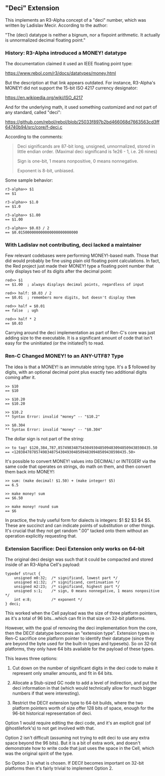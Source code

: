## "Deci" Extension

This implements an R3-Alpha concept of a "deci" number, which was written
by Ladislav Mecir.  According to the author:

   "The (deci) datatype is neither a bignum, nor a fixpoint arithmetic.
    It actually is unnormalized decimal floating point."


### History: R3-Alpha introduced a MONEY! datatype

The documentation claimed it used an IEEE floating point type:

  https://www.rebol.com/r3/docs/datatypes/money.html

But the description at that link appears outdated.  For instance, R3-Alpha's
MONEY! did not support the 15-bit ISO 4217 currency designator:

  https://en.wikipedia.org/wiki/ISO_4217

And for the underlying math, it used something customized and not part of
any standard, called "deci":

  https://github.com/rebol/rebol/blob/25033f897b2bd466068d7663563cd3ff64740b94/src/core/f-deci.c

According to the comments:

> Deci significands are 87-bit long, unsigned, unnormalized, stored in
> little endian order. (Maximal deci significand is 1e26 - 1, i.e. 26 nines)
>
> Sign is one-bit, 1 means nonpositive, 0 means nonnegative.
>
> Exponent is 8-bit, unbiased.

Some sample behavior:

    r3-alpha>> $1
    == $1

    r3-alpha>> $1.0
    == $1.0

    r3-alpha>> $1.00
    == $1.00

    r3-alpha>> $0.03 / 2
    == $0.015000000000000000000000000


### With Ladislav not contributing, deci lacked a maintainer

Few relevant codebases were performing MONEY!-based math.  Those that did
would probably be fine using plain old floating point calculations.  In fact,
the Red project just made their MONEY! type a floating point number that
only displays two of its digits after the decimal point:

    red>> $1
    == $1.00  ; always displays decimal points, regardless of input

    red>> half: $0.03 / 2
    == $0.01  ; remembers more digits, but doesn't display them

    red>> half = $0.01
    == false  ; ugh

    red>> half * 2
    == $0.03

Carrying around the deci implementation as part of Ren-C's core was just
adding size to the executable.  It is a significant amount of code that isn't
easy for the uninitiated (or the initiated?) to read.


### Ren-C Changed MONEY! to an ANY-UTF8? Type

The idea is that a MONEY! is an immutable string type.  It's a $ followed by
digits, with an optional decimal point plus exactly two additional digits
coming after it.

    >> $10
    == $10

    >> $10.20
    == $10.20

    >> $10.2
    ** Syntax Error: invalid "money" -- "$10.2"

    >> $0.304
    ** Syntax Error: invalid "money" -- "$0.304"

The dollar sign is not part of the string:

    >> to tag! $120,384,787,857498348754304930485094830948509438598435.50
    == <120384787857498348754304930485094830948509438598435.50>

It's possible to convert MONEY! values into DECIMAL! or INTEGER! via the
same code that operates on strings, do math on them, and then convert them
back into MONEY!:

    >> sum: (make decimal! $1.50) + (make integer! $5)
    == 6.5

    >> make money! sum
    == $6.50

    >> make money! round sum
    == $6

In practice, the truly useful form for dialects is integers: $1 $2 $3 $4 $5.
These are succinct and can indicate points of substitution or other things.
It's crucial that they not get random ".00" tacked onto them without an
operation explicitly requesting that.


### Extension Sacrifice: Deci Extension only works on 64-bit

The original deci design was such that it could be compacted and stored
inside of an R3-Alpha Cell's payload:

    typedef struct {
        unsigned m0:32;  /* significand, lowest part */
        unsigned m1:32;  /* significand, continuation */
        unsigned m2:23;  /* significand, highest part */
        unsigned s:1;    /* sign, 0 means nonnegative, 1 means nonpositive */
        int e:8;         /* exponent */
    } deci;

This worked when the Cell payload was the size of three platform pointers,
as it's a total of 96 bits...which can fit in that size on 32-bit platforms.

However, with the goal of removing the deci implementation from the core,
then the DECI! datatype becomes an "extension type".  Extension types in Ren-C
sacrifice one platform pointer to identify their datatype (since they are
beyond the byte used for the built-in types and typesets).  So on 32-bit
platforms, they only have 64 bits available for the payload of these types.

This leaves three options:

1. Cut down on the number of significant digits in the deci code to make it
   represent only smaller amounts, and fit in 64 bits.

2. Allocate a Stub-sized GC node to add a level of indirection, and put the
   deci information in that (which would technically allow for much
   bigger numbers if that were interesting).

3. Restrict the DECI! extension type to 64-bit builds, where the two platform
   pointers worth of size offer 128 bits of space, enough for the 96-bit
   historical representation of deci.

Option 1 would require editing the deci code, and it's an explicit goal (of
@hostilefork's) to not get involved with that.

Option 2 isn't difficult (assuming not trying to edit deci to use any extra
space beyond the 96 bits).  But it is a bit of extra work, and doesn't
demonstrate how to write code that just uses the space in the Cell, which
was the original spirit of the type.

So Option 3 is what is chosen.  If DECI! becomes important on 32-bit platforms
then it's fairly trivial to implement Option 2.
